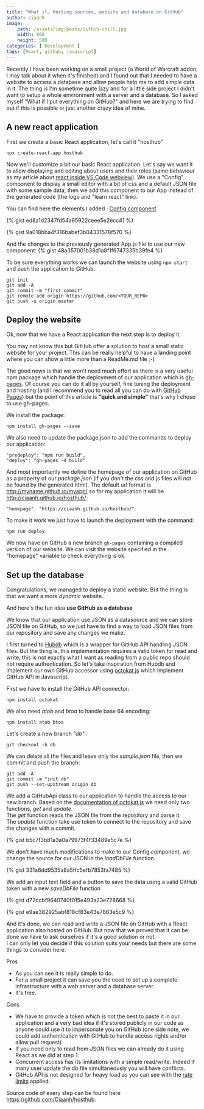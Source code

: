 ```yaml
---
title: "What if… hosting sources, website and database on GitHub"
author: ciaanh
image: 
    path: /assets/img/posts/GitHub-chill.jpg
    width: 800
    height: 500
categories: [ Development ]
tags: [React, github, javascript]
---
```


Recently I have been working on a small project (a World of Warcraft addon, I may talk about it when it's finished) and I found out that I needed to have a website to access a database and allow people help me to add simple data in it.
The thing is I'm sometime quite lazy and for a little side project I didn't want to setup a whole environment with a server and a database. So I asked myself "What if I put everything on GitHub?" and here we are trying to find out if this is possible or just another crazy idea of mine.

## A new react application

First we create a basic React application, let's call it "hosthub"

```
npx create-react-app hosthub
```

Now we'll customize a bit our basic React application.
Let's say we want it to allow displaying and editing about users and their roles (same behaviour as my article about [react inside VS Code webview](https://medium.com/younited-tech-blog/reactception-extending-vs-code-extension-with-webviews-and-react-12be2a5898fd)).
We use a "Config" component to display a small editor with a bit of css and a default JSON file with some sample data, then we add this component to our App instead of the generated code (the logo and "learn react" link).

You can find here the elements I added :
[Config component](https://gist.github.com/Ciaanh/917d6a035c8a5530f8580e6960fa701c)

{% gist ed8a1d2347fd54a95922ceee5e2ecc41 %}

{% gist 9a018bba4f316babef3b04331578f570 %}

And the changes to the previously generated App.js file to use our new component:
{% gist 48a357001b38d1a8f1f6747335b39fe4 %}

To be sure everything works we can launch the website using `npm start` and push the application to GitHub.

```
git init
git add -A
git commit -m "first commit"
git remote add origin https://github.com/<YOUR_REPO>
git push -u origin master
```

## Deploy the website

Ok, now that we have a React application the next step is to deploy it.

You may not know this but GitHub offer a solution to host a small static website for your project. This can be really helpful to have a landing point where you can show a little more than a ReadMe.md file ;-)

The good news is that we won't need much effort as there is a very useful npm package which handle the deployment of our application which is [gh-pages](https://github.com/tschaub/gh-pages).
Of course you can do it all by yourself, fine tuning the deployment and hosting (and I recommend you to read all you can do with [GitHub Pages](https://pages.github.com/)) but the point of this article is **"quick and simple"** that's why I chose to use gh-pages.

We install the package:

`npm install gh-pages --save`

We also need to update the package.json to add the commands to deploy our application:

```
"predeploy": "npm run build",
"deploy": "gh-pages -d build"
```

And most importantly we define the homepage of our application on GitHub as a property of our _package.json_ (if you don't the css and js files will not be found by the generated html). The default url format is <http://myname.github.io/myapp/> so for my application it will be <http://ciaanh.github.io/hosthub/>

```
"homepage": "https://ciaanh.github.io/hosthub/"
```

To make it work we just have to launch the deployment with the command:

`npm run deploy`

We now have on GitHub a new branch `gh-pages` containing a compiled version of our website. We can visit the website specified in the "homepage" variable to check everything is ok.

## Set up the database

Congratulations, we managed to deploy a static website. But the thing is that we want a more _dynamic_ website.

And here's the fun idea **use GitHub as a database**

We know that our application use JSON as a datasource and we can store JSON file on GitHub, so we just have to find a way to load JSON files from our repository and save any changes we make.

I first turned to [Hubdb](https://github.com/mapbox/hubdb) which is a wrapper for GitHub API handling JSON files. But the thing is, this implementation requires a valid token for read and write, this is not exactly what I want as reading from a public repo should not require authentication.
So let's take inspiration from Hubdb and implement our own GitHub accessor using [octokat.js](https://github.com/philschatz/octokat.js/) which implement GitHub API in Javascript.

First we have to install the GitHub API connector:

`npm install octokat`

We also need _atob_ and _btoa_ to handle base 64 encoding:

`npm install atob btoa`

Let's create a new branch _"db"_

`git checkout -b db`

We can delete all the files and leave only the _sample.json_ file, then we commit and push the branch:

```
git add -A
git commit -m "init db"
git push --set-upstream origin db
```


We add a GitHubApi class to our application to handle the access to our new branch. Based on the [documentation of octokat.js](https://github.com/philschatz/octokat.js/#readwriteremove-a-file) we need only two functions, _get_ and _update_.  
The _get_ function reads the JSON file from the repository and parse it.  
The _update_ function take use token to connect to the repository and save the changes with a commit.

{% gist b5c7f3b81a3a0a79973f4f33489e5c7e %}

We don't have much modifications to make to our Config component, we change the source for our JSON in the _loadDbFile_ function.

{% gist 331a6dd9535a8a5ffc5efb7853fa7485 %}

We add an input text field and a button to save the data using a valid GitHub token with a new _saveDbFile_ function

{% gist d72ccbf9640740f015e493a23e728668 %}

{% gist e9ae382925abf818cf83e43e7863e5c9 %}

And it's done, we can read and write a JSON file on GitHub with a React application also hosted on GitHub.
But now that we proved that it can be done we have to ask ourselves if it's a good solution or not.  
I can only let you decide if this solution suits your needs but there are some things to consider here:

Pros

- As you can see it is really simple to do.
- For a small project it can save you the need to set up a complete infrastructure with a web server and a database server.
- It's free.

Cons

- We have to provide a token which is not the best to paste it in our application and a very bad idea if it's stored publicly in our code as anyone could use it to impersonate you on GitHub (one side note, we could add authentication with GitHub to handle access rights and/or allow pull request)
- If you need only to read from JSON files we can already do it using React as we did at step 1.
- Concurrent access has its limitations with a simple read/write. Indeed if many user update the db file simultaneously you will have conflicts.
- GitHub API is not designed for heavy load as you can see with the [rate limits](https://developer.github.com/v3/#rate-limiting) applied.


Source code of every step can be found here <https://github.com/Ciaanh/hosthub>.